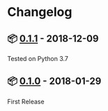 # Changelog

## :package: [0.1.1](https://pypi.org/project/eco-parser/0.1.1/) - 2018-12-09

Tested on Python 3.7

## :package: [0.1.0](https://pypi.org/project/eco-parser/0.1.0/) - 2018-01-29

First Release
